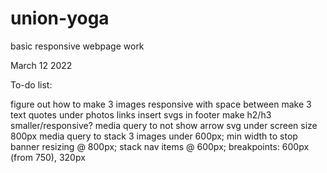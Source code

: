 # union-yoga
basic responsive webpage work

March 12 2022

To-do list:

figure out how to make 3 images responsive with space between
make 3 text quotes under photos links
insert svgs in footer
make h2/h3 smaller/responsive?
media query to not show arrow svg under screen size 800px
media query to stack 3 images under 600px;
min width to stop banner resizing @ 800px;
stack nav items @ 600px;
breakpoints: 600px (from 750), 320px
